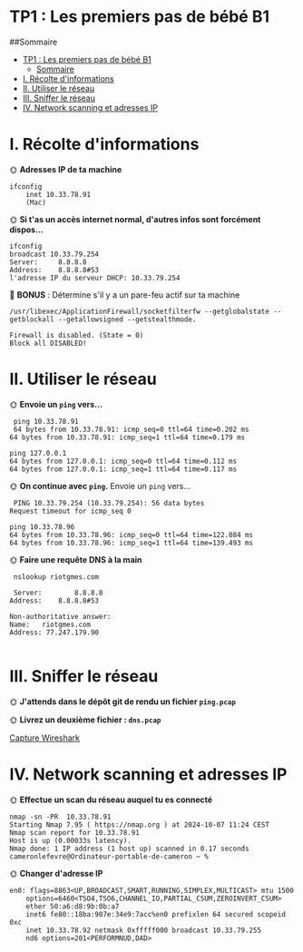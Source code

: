 # TP1 : Les premiers pas de bébé B1

##Sommaire

- [TP1 : Les premiers pas de bébé B1](#tp1--les-premiers-pas-de-bébé-b1)
  - [Sommaire](#sommaire)
- [I. Récolte d'informations](#i-récolte-dinformations)
- [II. Utiliser le réseau](#ii-utiliser-le-réseau)
- [III. Sniffer le réseau](#iii-sniffer-le-réseau)
- [IV. Network scanning et adresses IP](#iv-network-scanning-et-adresses-ip)

# I. Récolte d'informations

🌞 **Adresses IP de ta machine**

```bsh
ifconfig
	inet 10.33.78.91
    (Mac)
```


🌞 **Si t'as un accès internet normal, d'autres infos sont forcément dispos...**

```bsh
ifconfig
broadcast 10.33.79.254
Server:		8.8.8.8
Address:	8.8.8.8#53
l'adresse IP du serveur DHCP: 10.33.79.254
```

🌟 **BONUS** : Détermine s'il y a un pare-feu actif sur ta machine

```bsh
/usr/libexec/ApplicationFirewall/socketfilterfw --getglobalstate --getblockall --getallowsigned --getstealthmode.

Firewall is disabled. (State = 0)
Block all DISABLED! 
```
# II. Utiliser le réseau

🌞 **Envoie un `ping` vers...**

```bsh
 ping 10.33.78.91
 64 bytes from 10.33.78.91: icmp_seq=0 ttl=64 time=0.202 ms
64 bytes from 10.33.78.91: icmp_seq=1 ttl=64 time=0.179 ms

ping 127.0.0.1
64 bytes from 127.0.0.1: icmp_seq=0 ttl=64 time=0.112 ms
64 bytes from 127.0.0.1: icmp_seq=1 ttl=64 time=0.117 ms
```

🌞 **On continue avec `ping`.** Envoie un `ping` vers...

```bsh
 PING 10.33.79.254 (10.33.79.254): 56 data bytes
Request timeout for icmp_seq 0

ping 10.33.78.96
64 bytes from 10.33.78.96: icmp_seq=0 ttl=64 time=122.084 ms
64 bytes from 10.33.78.96: icmp_seq=1 ttl=64 time=139.493 ms
```

🌞 **Faire une requête DNS à la main**

```bsh
 nslookup riotgmes.com
 
 Server:		8.8.8.8
Address:	8.8.8.8#53

Non-authoritative answer:
Name:	riotgmes.com
Address: 77.247.179.90


 ````


# III. Sniffer le réseau

🌞 **J'attends dans le dépôt git de rendu un fichier `ping.pcap`**

🌞 **Livrez un deuxième fichier : `dns.pcap`**

[Capture Wireshark](ip.pcap)

# IV. Network scanning et adresses IP

🌞 **Effectue un scan du réseau auquel tu es connecté**

 ```bsh
 nmap -sn -PR  10.33.78.91  
Starting Nmap 7.95 ( https://nmap.org ) at 2024-10-07 11:24 CEST
Nmap scan report for 10.33.78.91
Host is up (0.00033s latency).
Nmap done: 1 IP address (1 host up) scanned in 0.17 seconds
cameronlefevre@Ordinateur-portable-de-cameron ~ % 
```

🌞 **Changer d'adresse IP**

```bsh
en0: flags=8863<UP,BROADCAST,SMART,RUNNING,SIMPLEX,MULTICAST> mtu 1500
	options=6460<TSO4,TSO6,CHANNEL_IO,PARTIAL_CSUM,ZEROINVERT_CSUM>
	ether 50:a6:d8:9b:0b:a7
	inet6 fe80::18ba:907e:34e9:7acc%en0 prefixlen 64 secured scopeid 0xc 
	inet 10.33.78.92 netmask 0xfffff000 broadcast 10.33.79.255
	nd6 options=201<PERFORMNUD,DAD>
  ```
